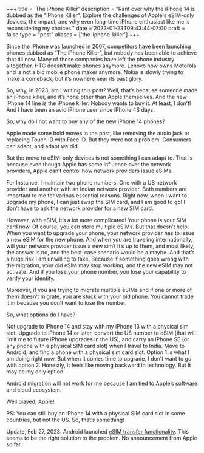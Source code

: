+++
title = 'The iPhone Killer'
description = "Rant over why the iPhone 14 is dubbed as the \"iPhone Killer\". Explore the challenges of Apple's eSIM-only devices, the impact, and why even long-time iPhone enthusiast like me is reconsidering my choices."
date = 2023-01-23T09:43:44-07:00
draft = false
type = "post"
aliases = ['the-iphone-killer']
+++

Since the iPhone was launched in 2007, competitors have been launching phones dubbed as “The iPhone Killer”, but nobody has been able to achieve that till now. Many of those companies have left the phone industry altogether. HTC doesn’t make phones anymore. Lenovo now owns Motorola and is not a big mobile phone maker anymore. Nokia is slowly trying to make a comeback, but it’s nowhere near its past glory.

So, why, in 2023, am I writing this post? Well, that’s because someone made an iPhone killer, and it’s none other than Apple themselves. And the new iPhone 14 line is the iPhone killer. Nobody wants to buy it. At least, I don’t! And I have been an avid iPhone user since iPhone 4S days.

So, why do I not want to buy any of the new iPhone 14 phones?

Apple made some bold moves in the past, like removing the audio jack or replacing Touch ID with Face ID. But they were not a problem. Consumers can adapt, and adapt we did.

But the move to eSIM-only devices is not something I can adapt to. That is because even though Apple has some influence over the network providers, Apple can’t control how network providers issue eSIMs.

For Instance, I maintain two phone numbers. One with a US network provider and another with an Indian network provider. Both numbers are important to me for various essential reasons. Right now, when I want to upgrade my phone, I can just swap the SIM card, and I am good to go! I don’t have to ask the network provider for a new SIM card.

However, with eSIM, it’s a lot more complicated! Your phone is your SIM card now. Of course, you can store multiple eSIMs. But that doesn’t help. When you want to upgrade your phone, your network provider has to issue a new eSIM for the new phone. And when you are traveling internationally, will your network provider issue a new sim? It’s up to them, and most likely, the answer is no, and the best-case scenario would be a maybe. And that’s a huge risk I am unwilling to take. Because if something goes wrong with the migration, your old eSIM may stop working, and the new eSIM may not activate. And if you lose your phone number, you lose your capability to verify your identity.

Moreover, if you are trying to migrate multiple eSIMs and if one or more of them doesn’t migrate, you are stuck with your old phone. You cannot trade it in because you don’t want to lose the number.

So, what options do I have?

Not upgrade to iPhone 14 and stay with my iPhone 13 with a physical sim slot.
Upgrade to iPhone 14 or later, convert the US number to eSIM (that will limit me to future iPhone upgrades in the US), and carry an iPhone SE (or any phone with a physical SIM card slot) when I travel to India.
Move to Android, and find a phone with a physical sim card slot.
Option 1 is what I am doing right now. But when it comes time to upgrade, I don’t want to go with option 2. Honestly, it feels like moving backward in technology. But It may be my only option.

Android migration will not work for me because I am tied to Apple’s software and cloud ecosystem.

Well played, Apple!

PS: You can still buy an iPhone 14 with a physical SIM card slot in some countries, but not the US. So, that’s something!

Update, Feb 27, 2023: Android launched [eSIM transfer functionality](https://9to5google.com/2023/02/27/android-esim-transfer/). This seems to be the right solution to the problem. No announcement from Apple so far.
